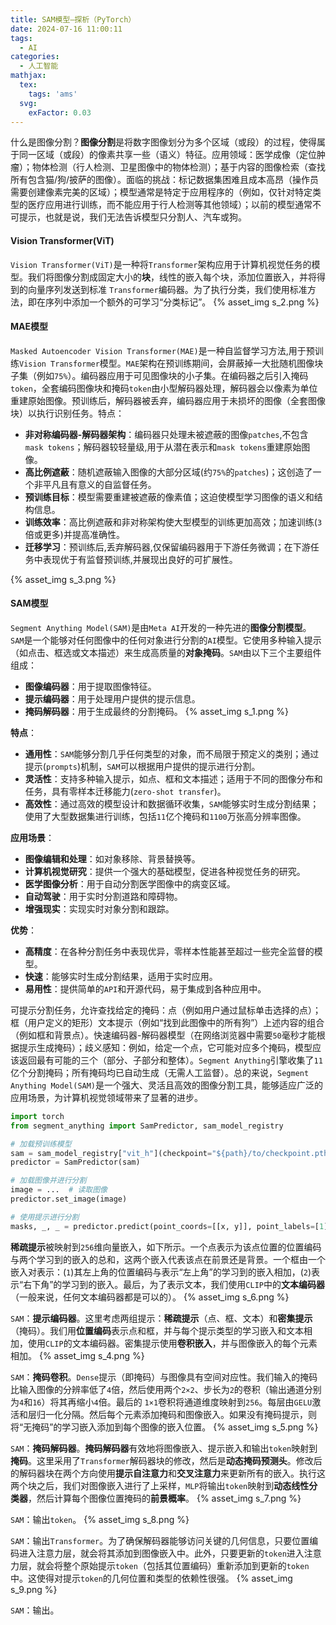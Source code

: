 ```yaml
---
title: SAM模型—探析（PyTorch）
date: 2024-07-16 11:00:11
tags:
  - AI
categories:
  - 人工智能
mathjax:
  tex:
    tags: 'ams'
  svg:
    exFactor: 0.03
---
```


什么是图像分割？**图像分割**是将数字图像划分为多个区域（或段）的过程，使得属于同一区域（或段）的像素共享一些（语义）特征。应用领域：医学成像（定位肿瘤）；物体检测（行人检测、卫星图像中的物体检测）；基于内容的图像检索（查找所有包含猫/狗/披萨的图像）。面临的挑战：标记数据集困难且成本高昂（操作员需要创建像素完美的区域）；模型通常是特定于应用程序的（例如，仅针对特定类型的医疗应用进行训练，而不能应用于行人检测等其他领域）；以前的模型通常不可提示，也就是说，我们无法告诉模型只分割人、汽车或狗。
<!-- more -->

#### Vision Transformer(ViT) 

`Vision Transformer(ViT)`是一种将`Transformer`架构应用于计算机视觉任务的模型。我们将图像分割成固定大小的**块**，线性的嵌入每个块，添加位置嵌入，并将得到的向量序列发送到标准 `Transformer`编码器。为了执行分类，我们使用标准方法，即在序列中添加一个额外的可学习“分类标记”。
{% asset_img s_2.png %}

#### MAE模型

`Masked Autoencoder Vision Transformer(MAE)`是一种自监督学习方法,用于预训练`Vision Transformer`模型。`MAE`架构在预训练期间，会屏蔽掉一大批随机图像块子集（例如`75%`）。编码器应用于可见图像块的小子集。在编码器之后引入掩码`token`，全套编码图像块和掩码`token`由小型解码器处理，解码器会以像素为单位重建原始图像。预训练后，解码器被丢弃，编码器应用于未损坏的图像（全套图像块）以执行识别任务。特点：
- **非对称编码器-解码器架构**：编码器只处理未被遮蔽的图像`patches`,不包含`mask tokens`；解码器较轻量级,用于从潜在表示和`mask tokens`重建原始图像。
- **高比例遮蔽**：随机遮蔽输入图像的大部分区域(约`75%`的`patches`)；这创造了一个非平凡且有意义的自监督任务。
- **预训练目标**：模型需要重建被遮蔽的像素值；这迫使模型学习图像的语义和结构信息。
- **训练效率**：高比例遮蔽和非对称架构使大型模型的训练更加高效；加速训练(`3`倍或更多)并提高准确性。
- **迁移学习**：预训练后,丢弃解码器,仅保留编码器用于下游任务微调；在下游任务中表现优于有监督预训练,并展现出良好的可扩展性。

{% asset_img s_3.png %}

#### SAM模型

`Segment Anything Model(SAM)`是由`Meta AI`开发的一种先进的**图像分割模型**。 `SAM`是一个能够对任何图像中的任何对象进行分割的`AI`模型。它使用多种输入提示（如点击、框选或文本描述）来生成高质量的**对象掩码**。`SAM`由以下三个主要组件组成：
- **图像编码器**：用于提取图像特征。
- **提示编码器**：用于处理用户提供的提示信息。
- **掩码解码器**：用于生成最终的分割掩码。
{% asset_img s_1.png %}

**特点**：
- **通用性**：`SAM`能够分割几乎任何类型的对象，而不局限于预定义的类别；通过提示(`prompts`)机制，`SAM`可以根据用户提供的提示进行分割。
- **灵活性**：支持多种输入提示，如点、框和文本描述；适用于不同的图像分布和任务，具有零样本迁移能力(`zero-shot transfer`)。
- **高效性**：通过高效的模型设计和数据循环收集，`SAM`能够实时生成分割结果；使用了大型数据集进行训练，包括`11`亿个掩码和`1100`万张高分辨率图像。

**应用场景**：
- **图像编辑和处理**：如对象移除、背景替换等。
- **计算机视觉研究**：提供一个强大的基础模型，促进各种视觉任务的研究。
- **医学图像分析**：用于自动分割医学图像中的病变区域。
- **自动驾驶**：用于实时分割道路和障碍物。
- **增强现实**：实现实时对象分割和跟踪。

**优势**：
- **高精度**：在各种分割任务中表现优异，零样本性能甚至超过一些完全监督的模型。
- **快速**：能够实时生成分割结果，适用于实时应用。
- **易用性**：提供简单的`API`和开源代码，易于集成到各种应用中。

可提示分割任务，允许查找给定的掩码：点（例如用户通过鼠标单击选择的点）；框（用户定义的矩形）文本提示（例如“找到此图像中的所有狗”）上述内容的组合（例如框和背景点）。快速编码器-解码器模型（在网络浏览器中需要`50`毫秒才能根据提示生成掩码）；歧义感知：例如，给定一个点，它可能对应多个掩码，模型应该返回最有可能的三个（部分、子部分和整体）。`Segment Anything`引擎收集了`11`亿个分割掩码；所有掩码均已自动生成（无需人工监督）。总的来说，`Segment Anything Model(SAM)`是一个强大、灵活且高效的图像分割工具，能够适应广泛的应用场景，为计算机视觉领域带来了显著的进步。
```python
import torch
from segment_anything import SamPredictor, sam_model_registry

# 加载预训练模型
sam = sam_model_registry["vit_h"](checkpoint="${path}/to/checkpoint.pth")
predictor = SamPredictor(sam)

# 加载图像并进行分割
image = ...  # 读取图像
predictor.set_image(image)

# 使用提示进行分割
masks, _, _ = predictor.predict(point_coords=[[x, y]], point_labels=[1])
```
**稀疏提示**被映射到`256`维向量嵌入，如下所示。一个点表示为该点位置的位置编码 与两个学习到的嵌入的总和，这两个嵌入代表该点在前景还是背景。一个框由一个嵌入对表示：(`1`)其左上角的位置编码与表示“左上角”的学习到的嵌入相加，(`2`)表示“右下角”的学习到的嵌入。最后，为了表示文本，我们使用`CLIP`中的**文本编码器**（一般来说，任何文本编码器都是可以的）。
{% asset_img s_6.png %}

`SAM`：**提示编码器**。这里考虑两组提示：**稀疏提示**（点、框、文本）和**密集提示**（掩码）。我们用**位置编码**表示点和框，并与每个提示类型的学习嵌入和文本相加，使用`CLIP`的文本编码器。密集提示使用**卷积嵌入**，并与图像嵌入的每个元素相加。
{% asset_img s_4.png %}

`SAM`：**掩码卷积**。`Dense`提示（即掩码）与图​​像具有空间对应性。我们输入的掩码比输入图像的分辨率低了`4`倍，然后使用两个`2×2`、步长为`2`的卷积（输出通道分别为`4`和`16`）将其再缩小`4`倍。最后的 `1×1`卷积将通道维度映射到`256`。每层由`GELU`激活和层归一化分隔。然后每个元素添加掩码和图像嵌入。如果没有掩码提示，则将“无掩码”的学习嵌入添加到每个图像的嵌入位置。
{% asset_img s_5.png %}

`SAM`：**掩码解码器**。**掩码解码器**有效地将图像嵌入、提示嵌入和输出`token`映射到**掩码**。这里采用了`Transformer`解码器块的修改，然后是**动态掩码预测头**。修改后的解码器块在两个方向使用**提示自注意力**和**交叉注意力**来更新所有的嵌入。执行这两个块之后，我们对图像嵌入进行了上采样，`MLP`将输出`token`映射到**动态线性分类器**，然后计算每个图像位置掩码的**前景概率**。
{% asset_img s_7.png %}

`SAM`：输出`token`。
{% asset_img s_8.png %}

`SAM`：输出`Transformer`。为了确保解码器能够访问关键的几何信息，只要位置编码进入注意力层，就会将其添加到图像嵌入中。此外，只要更新的`token`进入注意力层，就会将整个原始提示`token`（包括其位置编码）重新添加到更新的`token`中。这使得对提示`token`的几何位置和类型的依赖性很强。
{% asset_img s_9.png %}

`SAM`：输出。
